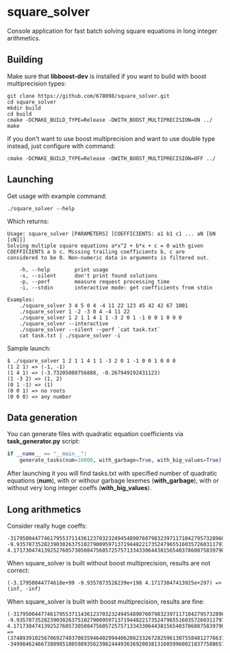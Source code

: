 # square_solver

Console application for fast batch solving square equations in long integer arithmetics.

## Building

Make sure that **libboost-dev** is installed if you want to build with boost multiprecision types:

```
git clone https://github.com/678098/square_solver.git
cd square_solver
mkdir build
cd build
cmake -DCMAKE_BUILD_TYPE=Release -DWITH_BOOST_MULTIPRECISION=ON ../
make
```

If you don't want to use boost multiprecision and want to use double type instead, just configure with command:

```
cmake -DCMAKE_BUILD_TYPE=Release -DWITH_BOOST_MULTIPRECISION=OFF ../
```

## Launching

Get usage with example command:

```
./square_solver --help
```

Which returns:

```buildoutcfg
Usage: square_solver [PARAMETERS] [COEFFICIENTS: a1 b1 c1 ... aN [bN [cN]]]
Solving multiple square equations a*x^2 + b*x + c = 0 with given
COEFFICIENTS a b c. Missing trailing coefficients b, c are
considered to be 0. Non-numeric data in arguments is filtered out.

	-h, --help        print usage
	-s, --silent      don't print found solutions
	-p, --perf        measure request processing time
	-i, --stdin       interactive mode: get coefficients from stdin

Examples:
	./square_solver 3 4 5 0 4 -4 11 22 123 45 42 42 67 1001
	./square_solver 1 -2 -3 0 4 -4 11 22
	./square_solver 1 2 1 1 4 1 1 -3 2 0 1 -1 0 0 1 0 0 0
	./square_solver --interactive
	./square_solver --silent --perf `cat task.txt`
	cat task.txt | ./square_solver -i
```

Sample launch:

```commandline
$ ./square_solver 1 2 1 1 4 1 1 -3 2 0 1 -1 0 0 1 0 0 0
(1 2 1) => (-1, -1)
(1 4 1) => (-3.73205080756888, -0.267949192431123)
(1 -3 2) => (1, 2)
(0 1 -1) => (1)
(0 0 1) => no roots
(0 0 0) => any number
```

## Data generation

You can generate files with quadratic equation coefficients via **task_generator.py** script:

```python
if __name__ == "__main__":
	generate_tasks(num=10000, with_garbage=True, with_big_values=True)
```

After launching it you will find tasks.txt with specified number of quadratic equations (**num**), with or withour garbage lexemes (**with_garbage**), with or without very long integer coeffs (**with_big_values**).

## Long arithmetics

Consider really huge coeffs:

```commandline
-3179500447746179553711436123703232494548907607983239711710427957328960772952539124971478241832955824
-9.935787352823903026375102790095971371944822173524796551603572603117977310965454368186563787536200084e+198
4.171730474139252760573050847560572575713343306443815654037860875839790492853719003905582697559330137e+297)
```

When square_solver is built without boost multiprecision, results are not correct:

```commandline
(-3.17950044774618e+99 -9.9357873528239e+198 4.17173047413925e+297) => (inf, -inf)
```

When square_solver is built with boost multiprecision, results are fine:

```commandline
(-3179500447746179553711436123703232494548907607983239711710427957328960772952539124971478241832955824 -9.935787352823903026375102790095971371944822173524796551603572603117977310965454368186563787536200084e+198 4.171730474139252760573050847560572575713343306443815654037860875839790492853719003905582697559330137e+297) => (374893910256706927403708359464029944062082332672825961307558481277663716064943364012661188757984783, -3499846246673889851805989356239824449363692003813160599600218377588657824243943969513607292674175744)
```
